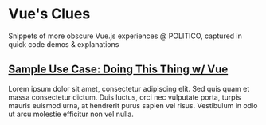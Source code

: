 # Vue's Clues

Snippets of more obscure Vue.js experiences @ POLITICO, captured in quick code demos & explanations

## [Sample Use Case: Doing This Thing w/ Vue](https://codepen.io/)

Lorem ipsum dolor sit amet, consectetur adipiscing elit. Sed quis quam et massa consectetur dictum. Duis luctus, orci nec vulputate porta, turpis mauris euismod urna, at hendrerit purus sapien vel risus. Vestibulum in odio ut arcu molestie efficitur non vel nulla.



